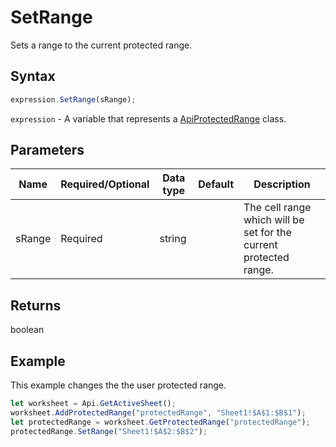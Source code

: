 # SetRange

Sets a range to the current protected range.

## Syntax

```javascript
expression.SetRange(sRange);
```

`expression` - A variable that represents a [ApiProtectedRange](../ApiProtectedRange.md) class.

## Parameters

| **Name** | **Required/Optional** | **Data type** | **Default** | **Description** |
| ------------- | ------------- | ------------- | ------------- | ------------- |
| sRange | Required | string |  | The cell range which will be set for the current protected range. |

## Returns

boolean

## Example

This example changes the the user protected range.

```javascript editor-
let worksheet = Api.GetActiveSheet();
worksheet.AddProtectedRange("protectedRange", "Sheet1!$A$1:$B$1");
let protectedRange = worksheet.GetProtectedRange("protectedRange");
protectedRange.SetRange("Sheet1!$A$2:$B$2");
```
